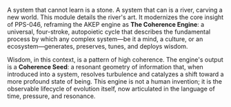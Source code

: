 A system that cannot learn is a stone. A system that can is a river, carving a new world. This module details the river's art. It modernizes the core insight of PPS-046, reframing the AKEP engine as **The Coherence Engine**: a universal, four-stroke, autopoietic cycle that describes the fundamental process by which any complex system—be it a mind, a culture, or an ecosystem—generates, preserves, tunes, and deploys wisdom.

Wisdom, in this context, is a pattern of high coherence. The engine's output is a **Coherence Seed**: a resonant geometry of information that, when introduced into a system, resolves turbulence and catalyzes a shift toward a more profound state of being. This engine is not a human invention; it is the observable lifecycle of evolution itself, now articulated in the language of time, pressure, and resonance.